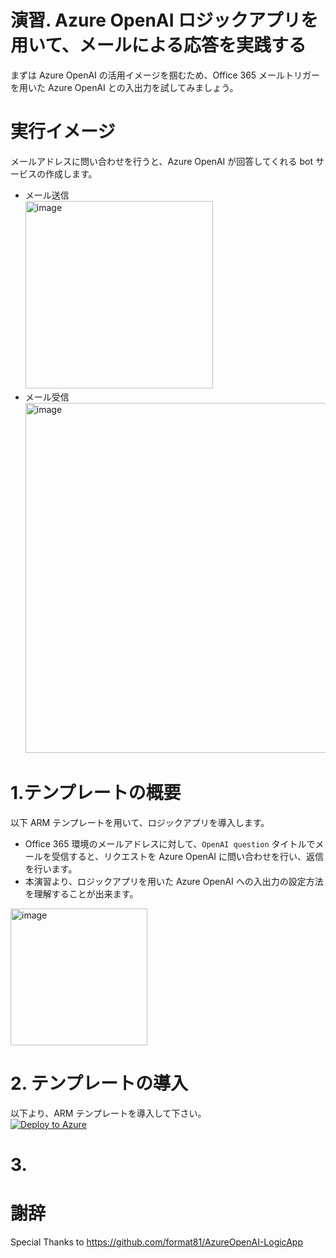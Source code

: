 # 演習. Azure OpenAI ロジックアプリを用いて、メールによる応答を実践する
まずは Azure OpenAI の活用イメージを掴むため、Office 365 メールトリガーを用いた Azure OpenAI との入出力を試してみましょう。

# 実行イメージ
メールアドレスに問い合わせを行うと、Azure OpenAI が回答してくれる bot サービスの作成します。
- メール送信<BR>
  <img width="300" alt="image" src="https://github.com/hisashin0728/SentinelAzureOpenAI/assets/55295601/d3dbb99a-1689-455e-98ca-6372bb3477c4"><BR>
- メール受信<BR>
  <img width="560" alt="image" src="https://github.com/hisashin0728/SentinelAzureOpenAI/assets/55295601/024802d3-351b-478c-97d8-f6f39f2f0f6e">

# 1.テンプレートの概要
以下 ARM テンプレートを用いて、ロジックアプリを導入します。
- Office 365 環境のメールアドレスに対して、``OpenAI question`` タイトルでメールを受信すると、リクエストを Azure OpenAI に問い合わせを行い、返信を行います。
- 本演習より、ロジックアプリを用いた Azure OpenAI への入出力の設定方法を理解することが出来ます。
<img width="219" alt="image" src="https://github.com/hisashin0728/SentinelAzureOpenAI/assets/55295601/f4a7ec8e-84b1-4a7f-8bb4-db53ccda6b4b">

# 2. テンプレートの導入
以下より、ARM テンプレートを導入して下さい。<BR>
[![Deploy to Azure](https://aka.ms/deploytoazurebutton)](https://portal.azure.com/#create/Microsoft.Template/uri/https%3A%2F%2Fgithub.com%2Fformat81%2FAzureOpenAI-LogicApp%2Fblob%2Fmain%2Fazuredeploy.json)

# 3. 

# 謝辞
Special Thanks to 
https://github.com/format81/AzureOpenAI-LogicApp
